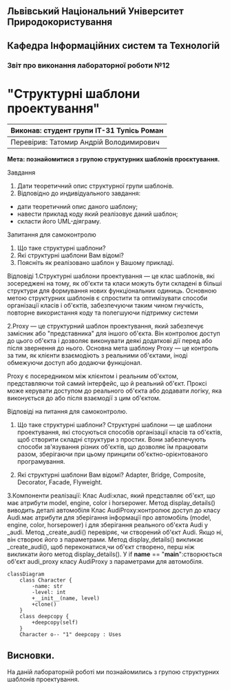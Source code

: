 ## Львівський Національний Університет Природокористування
## Кафедра Інформаційних систем та Технологій



### Звіт про виконання лабораторної роботи №12
# "Структурні шаблони проектування"



| Виконав: студент групи ІТ-31 Тупісь Роман |
|----------------------------------------------------|
| Перевірив: Татомир Андрій Володимирович            |




**Мета: познайомитися з групою структурних шаблонів проєктування.**


Завдання

1. Дати теоретичний опис структурної групи шаблонів.
2. Відповідно до индивідуального завдання:
- дати теоретичний опис даного шаблону;
- навести приклад коду який реалізовує даний шаблон;
- скласти його UML-діяграму.

Запитання для самоконтролю
1. Що таке структурні шаблони?
2. Які структурні шаблони Вам відомі?
3. Поясніть як реалізовано шаблон у Вашому прикладі.


Відповіді
1.Структурні шаблони проектування — це клас шаблонів, які зосереджені на тому, як об'єкти та класи можуть бути складені в більші структури для формування нових функціональних одиниць. Основною метою структурних шаблонів є спростити та оптимізувати способи організації класів і об'єктів, забезпечуючи таким чином гнучкість, повторне використання коду та полегшуючи підтримку системи

2.Proxy — це структурний шаблон проектування, який забезпечує замісник або "представника" для іншого об'єкта. Він контролює доступ до цього об'єкта і дозволяє виконувати деякі додаткові дії перед або після звернення до нього. Основна мета шаблону Proxy — це контроль за тим, як клієнти взаємодіють з реальними об'єктами, іноді обмежуючи доступ або додаючи функціонал.

Proxy є посередником між клієнтом і реальним об'єктом, представляючи той самий інтерфейс, що й реальний об'єкт. Проксі може керувати доступом до реального об'єкта або додавати логіку, яка виконується до або після взаємодії з цим об'єктом.

Відповіді на питання для самоконтролю.
1. Що таке структурні шаблони?
Структурні шаблони — це шаблони проектування, які стосуються способів організації класів та об'єктів, щоб створити складні структури з простих. Вони забезпечують способи зв'язування різних об'єктів, що дозволяє їм працювати разом, зберігаючи при цьому принципи об'єктно-орієнтованого програмування.

2. Які структурні шаблони Вам відомі?
Adapter, Bridge, Composite, Decorator, Facade, Flyweight.

3.Компоненти реалізації:
Клас Audi:клас, який представляє об'єкт, що має атрибути model, engine, color і horsepower.
Метод display_details() виводить деталі автомобіля
Клас AudiProxy:контролює доступ до класу Audi.має атрибути для зберігання інформації про автомобіль (model, engine, color, horsepower) і для зберігання реального об'єкта Audi у _audi.
Метод _create_audi() перевіряє, чи створений об'єкт Audi. Якщо ні, він створює його з параметрами.
Метод display_details() викликає _create_audi(), щоб переконатися,чи об'єкт створено, перш ніж викликати його метод display_details().
У if __name__ == "__main__":створюється об'єкт audi_proxy класу AudiProxy з параметрами для автомобіля.

```mermaid
classDiagram
    class Character {
        -name: str
        -level: int
        +__init__(name, level)
        +clone()
    }
    class deepcopy {
        +deepcopy(self)
    }
    Character o-- "1" deepcopy : Uses

```
## Висновки. 
На даній лабораторній роботі ми познайомились з групою структурних шаблонів проектування. 

